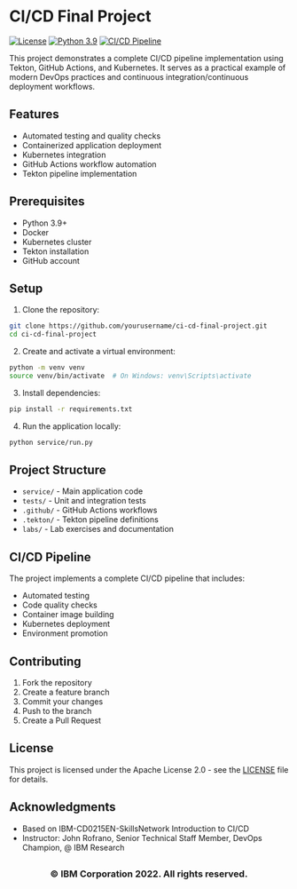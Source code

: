 # CI/CD Final Project

[![License](https://img.shields.io/badge/License-Apache%202.0-blue.svg)](https://opensource.org/licenses/Apache-2.0)
[![Python 3.9](https://img.shields.io/badge/Python-3.9-green.svg)](https://shields.io/)
[![CI/CD Pipeline](https://github.com/yourusername/ci-cd-final-project/actions/workflows/ci-cd.yml/badge.svg)](https://github.com/yourusername/ci-cd-final-project/actions/workflows/ci-cd.yml)

This project demonstrates a complete CI/CD pipeline implementation using Tekton, GitHub Actions, and Kubernetes. It serves as a practical example of modern DevOps practices and continuous integration/continuous deployment workflows.

## Features

- Automated testing and quality checks
- Containerized application deployment
- Kubernetes integration
- GitHub Actions workflow automation
- Tekton pipeline implementation

## Prerequisites

- Python 3.9+
- Docker
- Kubernetes cluster
- Tekton installation
- GitHub account

## Setup

1. Clone the repository:

```bash
git clone https://github.com/yourusername/ci-cd-final-project.git
cd ci-cd-final-project
```

2. Create and activate a virtual environment:

```bash
python -m venv venv
source venv/bin/activate  # On Windows: venv\Scripts\activate
```

3. Install dependencies:

```bash
pip install -r requirements.txt
```

4. Run the application locally:

```bash
python service/run.py
```

## Project Structure

- `service/` - Main application code
- `tests/` - Unit and integration tests
- `.github/` - GitHub Actions workflows
- `.tekton/` - Tekton pipeline definitions
- `labs/` - Lab exercises and documentation

## CI/CD Pipeline

The project implements a complete CI/CD pipeline that includes:

- Automated testing
- Code quality checks
- Container image building
- Kubernetes deployment
- Environment promotion

## Contributing

1. Fork the repository
2. Create a feature branch
3. Commit your changes
4. Push to the branch
5. Create a Pull Request

## License

This project is licensed under the Apache License 2.0 - see the [LICENSE](LICENSE) file for details.

## Acknowledgments

- Based on IBM-CD0215EN-SkillsNetwork Introduction to CI/CD
- Instructor: John Rofrano, Senior Technical Staff Member, DevOps Champion, @ IBM Research

## <h3 align="center"> © IBM Corporation 2022. All rights reserved. <h3/>
